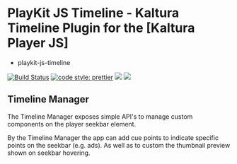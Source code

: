 
# PlayKit JS Timeline - Kaltura Timeline Plugin for the [Kaltura Player JS]

* playkit-js-timeline

[![Build Status](https://github.com/kaltura/playkit-js-timeline/actions/workflows/run_canary_full_flow.yaml/badge.svg)](https://github.com/kaltura/playkit-js-timeline/actions/workflows/run_canary_full_flow.yaml)
[![code style: prettier](https://img.shields.io/badge/code_style-prettier-ff69b4.svg?style=flat-square)](https://github.com/prettier/prettier)
[![](https://img.shields.io/npm/v/@playkit-js/playkit-js-timeline/latest.svg)](https://www.npmjs.com/package/@playkit-js/playkit-js-timeline)
[![](https://img.shields.io/npm/v/@playkit-js/playkit-js-timeline/canary.svg)](https://www.npmjs.com/package/@playkit-js/playkit-js-timeline/v/canary)


## Timeline Manager

The Timeline Manager exposes simple API's to manage custom components on the player seekbar element.

By the Timeline Manager the app can add cue points to indicate specific points on the seekbar (e.g. ads).
As well as to custom the thumbnail preview shown on seekbar hovering.

